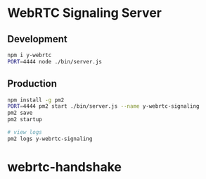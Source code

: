 # WebRTC Signaling Server

## Development

```sh
npm i y-webrtc
PORT=4444 node ./bin/server.js
```

## Production

```sh
npm install -g pm2
PORT=4444 pm2 start ./bin/server.js --name y-webrtc-signaling
pm2 save
pm2 startup

# view logs
pm2 logs y-webrtc-signaling
```
# webrtc-handshake
